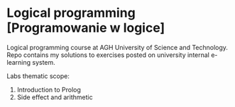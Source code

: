 # Logical programming [Programowanie w logice]

Logical programming course at AGH University of Science and Technology.
Repo contains my solutions to exercises posted on university internal e-learning system.

Labs thematic scope:
1. Introduction to Prolog
2. Side effect and arithmetic